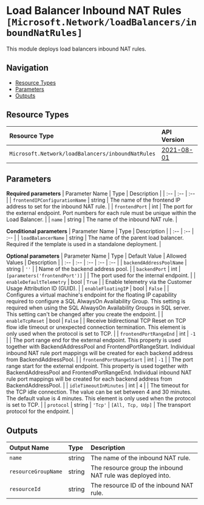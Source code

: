 # Load Balancer Inbound NAT Rules `[Microsoft.Network/loadBalancers/inboundNatRules]`

This module deploys load balancers inbound NAT rules.

## Navigation

- [Resource Types](#Resource-Types)
- [Parameters](#Parameters)
- [Outputs](#Outputs)

## Resource Types

| Resource Type | API Version |
| :-- | :-- |
| `Microsoft.Network/loadBalancers/inboundNatRules` | [2021-08-01](https://docs.microsoft.com/en-us/azure/templates/Microsoft.Network/2021-08-01/loadBalancers/inboundNatRules) |

## Parameters

**Required parameters**
| Parameter Name | Type | Description |
| :-- | :-- | :-- |
| `frontendIPConfigurationName` | string | The name of the frontend IP address to set for the inbound NAT rule. |
| `frontendPort` | int | The port for the external endpoint. Port numbers for each rule must be unique within the Load Balancer. |
| `name` | string | The name of the inbound NAT rule. |

**Conditional parameters**
| Parameter Name | Type | Description |
| :-- | :-- | :-- |
| `loadBalancerName` | string | The name of the parent load balancer. Required if the template is used in a standalone deployment. |

**Optional parameters**
| Parameter Name | Type | Default Value | Allowed Values | Description |
| :-- | :-- | :-- | :-- | :-- |
| `backendAddressPoolName` | string | `''` |  | Name of the backend address pool. |
| `backendPort` | int | `[parameters('frontendPort')]` |  | The port used for the internal endpoint. |
| `enableDefaultTelemetry` | bool | `True` |  | Enable telemetry via the Customer Usage Attribution ID (GUID). |
| `enableFloatingIP` | bool | `False` |  | Configures a virtual machine's endpoint for the floating IP capability required to configure a SQL AlwaysOn Availability Group. This setting is required when using the SQL AlwaysOn Availability Groups in SQL server. This setting can't be changed after you create the endpoint. |
| `enableTcpReset` | bool | `False` |  | Receive bidirectional TCP Reset on TCP flow idle timeout or unexpected connection termination. This element is only used when the protocol is set to TCP. |
| `frontendPortRangeEnd` | int | `-1` |  | The port range end for the external endpoint. This property is used together with BackendAddressPool and FrontendPortRangeStart. Individual inbound NAT rule port mappings will be created for each backend address from BackendAddressPool. |
| `frontendPortRangeStart` | int | `-1` |  | The port range start for the external endpoint. This property is used together with BackendAddressPool and FrontendPortRangeEnd. Individual inbound NAT rule port mappings will be created for each backend address from BackendAddressPool. |
| `idleTimeoutInMinutes` | int | `4` |  | The timeout for the TCP idle connection. The value can be set between 4 and 30 minutes. The default value is 4 minutes. This element is only used when the protocol is set to TCP. |
| `protocol` | string | `'Tcp'` | `[All, Tcp, Udp]` | The transport protocol for the endpoint. |


## Outputs

| Output Name | Type | Description |
| :-- | :-- | :-- |
| `name` | string | The name of the inbound NAT rule. |
| `resourceGroupName` | string | The resource group the inbound NAT rule was deployed into. |
| `resourceId` | string | The resource ID of the inbound NAT rule. |
